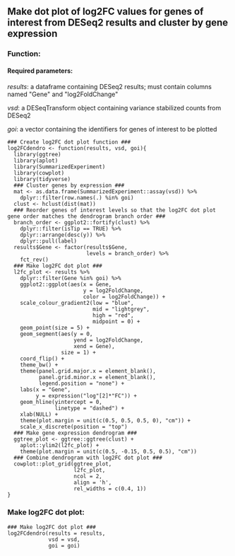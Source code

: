 ## Make dot plot of log2FC values for genes of interest from DESeq2 results and cluster by gene expression

### Function:

#### Required parameters:
*results*: a dataframe containing DESeq2 results; must contain columns named "Gene" and "log2FoldChange"

*vsd*: a DESeqTransform object containing variance stabilized counts from DESeq2

*goi*: a vector containing the identifiers for genes of interest to be plotted

```
### Create log2FC dot plot function ###
log2FCdendro <- function(results, vsd, goi){
  library(ggtree)
  library(aplot)
  library(SummarizedExperiment)
  library(cowplot)
  library(tidyverse)
  ### Cluster genes by expression ###
  mat <- as.data.frame(SummarizedExperiment::assay(vsd)) %>%
    dplyr::filter(row.names(.) %in% goi)
  clust <- hclust(dist(mat))
  ### Reorder genes of interest levels so that the log2FC dot plot gene order matches the dendrogram branch order ###
  branch_order <- ggplot2::fortify(clust) %>%
    dplyr::filter(isTip == TRUE) %>%
    dplyr::arrange(desc(y)) %>%
    dplyr::pull(label)
  results$Gene <- factor(results$Gene,
                         levels = branch_order) %>%
    fct_rev()
  ### Make log2FC dot plot ###
  l2fc_plot <- results %>%
    dplyr::filter(Gene %in% goi) %>%
    ggplot2::ggplot(aes(x = Gene,
                        y = log2FoldChange,
                        color = log2FoldChange)) +
    scale_colour_gradient2(low = "blue",
                           mid = "lightgrey",
                           high = "red",
                           midpoint = 0) +
    geom_point(size = 5) +
    geom_segment(aes(y = 0,
                     yend = log2FoldChange,
                     xend = Gene),
                 size = 1) +
    coord_flip() +
    theme_bw() +
    theme(panel.grid.major.x = element_blank(),
          panel.grid.minor.x = element_blank(),
          legend.position = "none") +
    labs(x = "Gene",
         y = expression("log"[2]*"FC")) +
    geom_hline(yintercept = 0,
               linetype = "dashed") +
    xlab(NULL) +
    theme(plot.margin = unit(c(0.5, 0.5, 0.5, 0), "cm")) +
    scale_x_discrete(position = "top")
  ### Make gene expression dendrogram ###
  ggtree_plot <- ggtree::ggtree(clust) +
    aplot::ylim2(l2fc_plot) +
    theme(plot.margin = unit(c(0.5, -0.15, 0.5, 0.5), "cm"))
  ### Combine dendrogram with log2FC dot plot ###
  cowplot::plot_grid(ggtree_plot,
                     l2fc_plot,
                     ncol = 2,
                     align = 'h',
                     rel_widths = c(0.4, 1))
}
```

### Make log2FC dot plot:
```
### Make log2FC dot plot ###
log2FCdendro(results = results,
             vsd = vsd,
             goi = goi)
```
